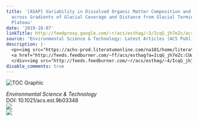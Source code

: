 ```yaml
---
title: '[ASAP] Variability in Dissolved Organic Matter Composition and Biolability
  across Gradients of Glacial Coverage and Distance from Glacial Terminus on the Tibetan
  Plateau'
date: '2019-10-07'
linkTitle: http://feedproxy.google.com/~r/acs/esthag/~3/IcqG_jh7eZc/acs.est.9b03348
source: 'Environmental Science & Technology: Latest Articles (ACS Publications)'
description: |-
  <p><img src="https://achs-prod.literatumonline.com/na101/home/literatum/publisher/achs/journals/content/esthag/0/esthag.ahead-of-print/acs.est.9b03348/20191007/images/medium/es9b03348_0006.gif" alt="TOC Graphic"/></p><div><cite>Environmental Science & Technology</cite></div><div>DOI: 10.1021/acs.est.9b03348</div><div class="feedflare">
  <a href="http://feeds.feedburner.com/~ff/acs/esthag?a=IcqG_jh7eZc:CUwJH5YRenk:yIl2AUoC8zA"><img src="http://feeds.feedburner.com/~ff/acs/esthag?d=yIl2AUoC8zA" border="0"></img></a>
  </div><img src="http://feeds.feedburner.com/~r/acs/esthag/~4/IcqG_jh7eZc" ...
disable_comments: true
---
```

<p><img src="https://achs-prod.literatumonline.com/na101/home/literatum/publisher/achs/journals/content/esthag/0/esthag.ahead-of-print/acs.est.9b03348/20191007/images/medium/es9b03348_0006.gif" alt="TOC Graphic"/></p><div><cite>Environmental Science & Technology</cite></div><div>DOI: 10.1021/acs.est.9b03348</div><div class="feedflare">
<a href="http://feeds.feedburner.com/~ff/acs/esthag?a=IcqG_jh7eZc:CUwJH5YRenk:yIl2AUoC8zA"><img src="http://feeds.feedburner.com/~ff/acs/esthag?d=yIl2AUoC8zA" border="0"></img></a>
</div><img src="http://feeds.feedburner.com/~r/acs/esthag/~4/IcqG_jh7eZc" ...